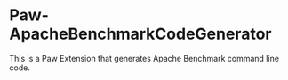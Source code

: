 # Paw-ApacheBenchmarkCodeGenerator
This is a Paw Extension that generates Apache Benchmark command line code.
